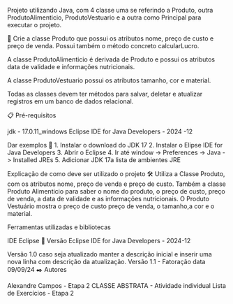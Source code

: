 Projeto utilizando Java, com 4 classe uma se referindo a Produto, outra ProdutoAlimenticio, ProdutoVestuario e a outra como Principal para executar o projeto.

🚀 Crie a classe Produto que possui os atributos nome, preço de custo e preço de venda. Possui também o método concreto calcularLucro.

A classe ProdutoAlimenticio é derivada de Produto e possui os atributos data de validade e informações nutricionais.

A classe ProdutoVestuario possui os atributos tamanho, cor e material.

Todas as classes devem ter métodos para salvar, deletar e atualizar registros em um banco de dados relacional.

📋 Pré-requisitos

jdk - 17.0.11_windows Eclipse IDE for Java Developers - 2024 -12

Dar exemplos 🔧 1. Instalar o download do JDK 17 2. Instalar o Elipse IDE for Java Developers 3. Abrir o Eclipse 4. Ir até window -> Preferences -> Java -> Installed JREs 5. Adicionar JDK 17a lista de ambientes JRE

Explicação de como deve ser utilizado o projeto 🛠️ Utiliza a Classe Produto, com os atributos nome, preço de venda e preço de custo. Também a classe Produto Alimenticio para saber o nome do produto, o preço de custo, preço de venda, a data de validade e as informações nutricionais. O Produto Vestuário mostra o preço de custo preço de venda, o tamanho,a cor e o material. 

Ferramentas utilizadas e bibliotecas

IDE Eclipse 📌 Versão Eclipse IDE for Java Developers - 2024-12

Versão 1.0 caso seja atualizado manter a descrição inicial e inserir uma nova linha com descrição da atualização. Versão 1.1 - Fatoração data 09/09/24 ✒️ Autores

Alexandre Campos - Etapa 2 CLASSE ABSTRATA - Atividade individual Lista de Exercícios - Etapa 2









